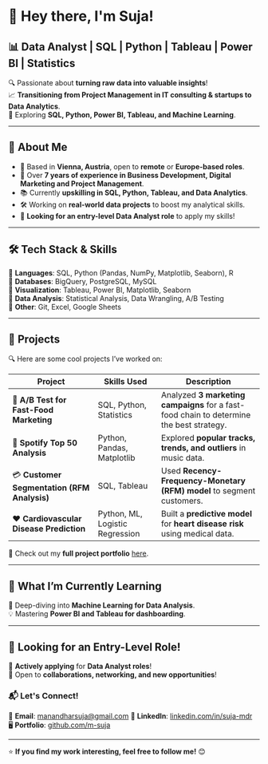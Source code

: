 # 👋 Hey there, I'm Suja!

## 📊 Data Analyst | SQL | Python | Tableau | Power BI | Statistics

🔍 Passionate about **turning raw data into valuable insights**!  
📈 **Transitioning from Project Management in IT consulting & startups to Data Analytics**.    
🎯 Exploring **SQL, Python, Power BI, Tableau, and Machine Learning**.  

---

## 🚀 **About Me**
- 🏡 Based in **Vienna, Austria**, open to **remote** or **Europe-based roles**.
- 💼 Over **7 years of experience in Business Development, Digital Marketing and Project Management**.
- 📚 Currently **upskilling in SQL, Python, Tableau, and Data Analytics**.
- 🛠️ Working on **real-world data projects** to boost my analytical skills.
- 🎯 **Looking for an entry-level Data Analyst role** to apply my skills!

---

## 🛠️ **Tech Stack & Skills**
🔹 **Languages**: SQL, Python (Pandas, NumPy, Matplotlib, Seaborn), R  
🔹 **Databases**: BigQuery, PostgreSQL, MySQL  
🔹 **Visualization**: Tableau, Power BI, Matplotlib, Seaborn  
🔹 **Data Analysis**: Statistical Analysis, Data Wrangling, A/B Testing  
🔹 **Other**: Git, Excel, Google Sheets  

---

## 📂 **Projects**
🔍 Here are some cool projects I’ve worked on:

| **Project** | **Skills Used** | **Description** |
|------------|---------------|----------------|
| 🏪 **A/B Test for Fast-Food Marketing** | SQL, Python, Statistics | Analyzed **3 marketing campaigns** for a fast-food chain to determine the best strategy. |
| 🎵 **Spotify Top 50 Analysis** | Python, Pandas, Matplotlib | Explored **popular tracks, trends, and outliers** in music data. |
| 💳 **Customer Segmentation (RFM Analysis)** | SQL, Tableau | Used **Recency-Frequency-Monetary (RFM) model** to segment customers. |
| ❤️ **Cardiovascular Disease Prediction** | Python, ML, Logistic Regression | Built a **predictive model** for **heart disease risk** using medical data. |

📌 Check out my **full project portfolio** [here](https://github.com/m-suja).

---

## 🌱 **What I’m Currently Learning**
🚀 Deep-diving into **Machine Learning for Data Analysis**.    
💡 Mastering **Power BI and Tableau for dashboarding**.

---

## 🎯 **Looking for an Entry-Level Role!**
💼 **Actively applying** for **Data Analyst roles**!  
📩 Open to **collaborations, networking, and new opportunities**!  

### 📬 **Let's Connect!**
📧 **Email**: manandharsuja@gmail.com
💼 **LinkedIn**: [linkedin.com/in/suja-mdr](https://www.linkedin.com/in/suja-mdr/)  
🖥️ **Portfolio**: [github.com/m-suja](https://github.com/m-suja)   

---


⭐ **If you find my work interesting, feel free to follow me!** 😊  

